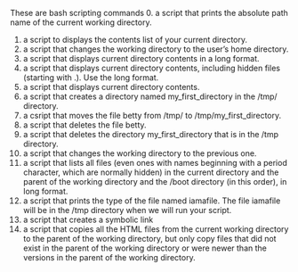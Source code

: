 These are bash scripting commands 0. a script that prints the absolute path name of the current working directory.

1. a script to displays the contents list of your current directory.
2. a script that changes the working directory to the user’s home directory.
3. a script that displays current directory contents in a long format.
4. a script that displays current directory contents, including hidden files (starting with .). Use the long format.
5. a script that displays current directory contents.
6. a script that creates a directory named my_first_directory in the /tmp/ directory.
7. a csript that moves the file betty from /tmp/ to /tmp/my_first_directory.
8. a script that deletes the file betty.
9. a script that deletes the directory my_first_directory that is in the /tmp directory.
10. a script that changes the working directory to the previous one.
11. a script that lists all files (even ones with names beginning with a period character, which are normally hidden) in the current directory and the parent of the working directory and the /boot directory (in this order), in long format.
12. a script that prints the type of the file named iamafile. The file iamafile will be in the /tmp directory when we will run your script.
13. a script that creates a symbolic link
14. a script that copies all the HTML files from the current working directory to the parent of the working directory, but only copy files that did not exist in the parent of the working directory or were newer than the versions in the parent of the working directory.
